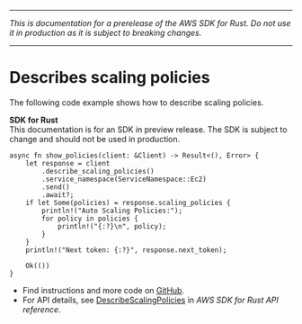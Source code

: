 --------

 *This is documentation for a prerelease of the AWS SDK for Rust\. Do not use it in production as it is subject to breaking changes\.* 

--------

# Describes scaling policies<a name="application-autoscaling_DescribeScalingPolicies_rust_topic"></a>

The following code example shows how to describe scaling policies\.

**SDK for Rust**  
This documentation is for an SDK in preview release\. The SDK is subject to change and should not be used in production\.
  

```
async fn show_policies(client: &Client) -> Result<(), Error> {
    let response = client
        .describe_scaling_policies()
        .service_namespace(ServiceNamespace::Ec2)
        .send()
        .await?;
    if let Some(policies) = response.scaling_policies {
        println!("Auto Scaling Policies:");
        for policy in policies {
            println!("{:?}\n", policy);
        }
    }
    println!("Next token: {:?}", response.next_token);

    Ok(())
}
```
+  Find instructions and more code on [GitHub](https://github.com/awsdocs/aws-doc-sdk-examples/tree/main/.rust_alpha/applicationautoscaling#code-examples)\. 
+  For API details, see [DescribeScalingPolicies](https://awslabs.github.io/aws-sdk-rust/) in *AWS SDK for Rust API reference*\. 